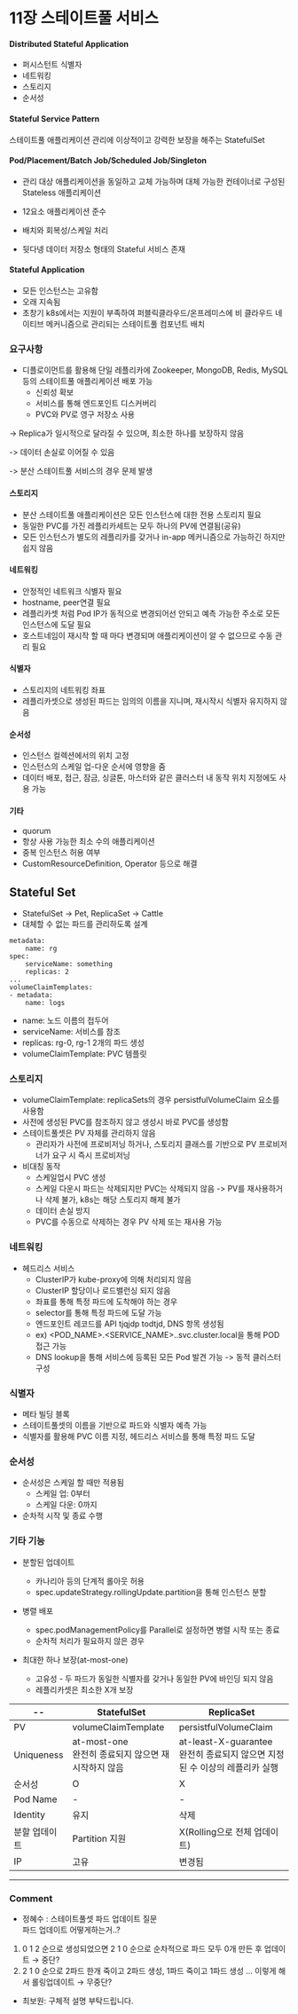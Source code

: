 # 11장 스테이트풀 서비스

#### Distributed Stateful Application

- 퍼시스턴트 식별자
- 네트워킹
- 스토리지
- 순서성



#### Stateful Service Pattern

스테이트풀 애플리케이션 관리에 이상적이고 강력한 보장을 해주는 StatefulSet 



#### Pod/Placement/Batch Job/Scheduled Job/Singleton

- 관리 대상 애플리케이션을 동일하고 교체 가능하며 대체 가능한 컨테이너로 구성된 Stateless 애플리케이션

- 12요소 애플리케이션 준수
- 배치와 회복성/스케일 처리
- 뒷다넹 데이터 저장소 형태의 Stateful 서비스 존재



#### Stateful Application

- 모든 인스턴스는 고유함
- 오래 지속됨
- 초창기 k8s에서는 지원이 부족하여 퍼블릭클라우드/온프레미스에 비 클라우드 네이티브 메커니즘으로 관리되는 스테이트풀 컴포넌트 배치



### 요구사항

- 디플로이먼트를 활용해 단일 레플리카에 Zookeeper, MongoDB, Redis, MySQL등의 스테이트풀 애플리케이션 배포 가능 
  - 신뢰성 확보
  - 서비스를 통해 엔드포인트 디스커버리
  - PVC와 PV로 영구 저장소 사용

-> Replica가 일시적으로 달라질 수 있으며, 최소한 하나를 보장하지 않음

-> 데이터 손실로 이어질 수 있음

-> 분산  스테이트풀 서비스의 경우 문제 발생



#### 스토리지

- 분산 스테이트풀 애플리케이션은 모든 인스턴스에 대한 전용 스토리지 필요
- 동일한 PVC를 가진 레플리카세트는 모두 하나의 PV에 연결됨(공유)
- 모든 인스턴스가 별도의 레플리카를 갖거나 in-app 메커니즘으로 가능하긴 하지만 쉽지 않음



#### 네트워킹

- 안정적인 네트워크 식별자 필요
- hostname, peer연결 필요
- 레플리카셋 처럼 Pod IP가 동적으로 변경되어선 안되고 예측 가능한 주소로 모든 인스턴스에 도달 필요
- 호스트네임이 재시작 할 때 마다 변경되며 애플리케이션이 알 수 없으므로 수동 관리 필요



#### 식별자

- 스토리지의 네트워킹 좌표
- 레플리카셋으로 생성된 파드는 임의의 이름을 지니며, 재시작시 식별자 유지하지 않음



#### 순서성

- 인스턴스 컬렉션에서의 위치 고정
- 인스턴스의 스케일 업-다운 순서에 영향을 줌
- 데이터 배포, 접근, 잠금, 싱글톤, 마스터와 같은 클러스터 내 동작 위치 지정에도 사용 가능



#### 기타

- quorum
- 항상 사용 가능한 최소 수의 애플리케이션
- 중복 인스턴스 허용 여부
- CustomResourceDefinition, Operator 등으로 해결



## Stateful Set

- StatefulSet -> Pet, ReplicaSet -> Cattle
- 대체할 수 없는 파드를 관리하도록 설계

```
metadata:
	name: rg
spec:
	serviceName: something
	replicas: 2
...
volumeClaimTemplates:
- metadata:
	name: logs
```

- name: 노드 이름의 접두어
- serviceName: 서비스를 참조
- replicas: rg-0, rg-1 2개의 파드 생성
- volumeClaimTemplate: PVC 템플릿



### 스토리지

- volumeClaimTemplate: replicaSets의 경우 persistfulVolumeClaim 요소를 사용함
- 사전에 생성된 PVC를 참조하지 않고 생성시 바로 PVC를 생성함
- 스테이트풀셋은 PV 자체를 관리하지 않음
  - 관리자가 사전에 프로비저닝 하거나, 스토리지 클래스를 기반으로 PV 프로비저너가 요구 시 즉시 프로비저닝
- 비대칭 동작
  - 스케일업시 PVC 생성
  - 스케일 다운시 파드는 삭제되지만 PVC는 삭제되지 않음 -> PV를 재사용하거나 삭제 불가, k8s는 해당 스토리지 해제 불가
  - 데이터 손실 방지
  - PVC를 수동으로 삭제하는 경우 PV 삭제 또는 재사용 가능



### 네트워킹

- 헤드리스 서비스
  - ClusterIP가 kube-proxy에 의해 처리되지 않음
  - ClusterIP 할당이나 로드밸런싱 되지 않음
  - 좌표를 통해 특정 파드에 도착해야 하는 경우
  - selector를 통해 특정 파드에 도달 가능
  - 엔드포인트 레코드를 API tjqjdp todtjd, DNS 항목 생성됨
  - ex) <POD_NAME>.<SERVICE_NAME>.<NAMESPACE>.svc.cluster.local을 통해 POD 접근 가능
  - DNS lookup을 통해 서비스에 등록된 모든 Pod 발견 가능 -> 동적 클러스터 구성



### 식별자

- 메타 빌딩 블록
- 스테이트풀셋의 이름을 기반으로 파드와 식별자 예측 가능
- 식별자를 활용해 PVC 이름 지정, 헤드리스 서비스를 통해 특정 파드 도달



### 순서성

- 순서성은 스케일 할 때만 적용됨
  - 스케일 업: 0부터
  - 스케일 다운: 0까지
- 순차적 시작 및 종료 수행



### 기타 기능

- 분할된 업데이트
  - 카나리아 등의 단계적 롤아웃 허용
  - spec.updateStrategy.rollingUpdate.partition을 통해 인스턴스 분할

- 병렬 배포
  - spec.podManagementPolicy를 Parallel로 설정하면 병렬 시작 또는 종료
  - 순차적 처리가 필요하지 않은 경우
- 최대한 하나 보장(at-most-one)
  - 고유성 - 두 파드가 동일한 식별자를 갖거나 동일한 PV에 바인딩 되지 않음
  - 레플리카셋은 최소한 X개 보장











| --            | StatefulSet                                             | ReplicaSet                                                   |
| ------------- | ------------------------------------------------------- | ------------------------------------------------------------ |
| PV            | volumeClaimTemplate                                     | persistfulVolumeClaim                                        |
| Uniqueness    | at-most-one<br />완전히 종료되지 않으면 재시작하지 않음 | at-least-X-guarantee<br />완전히 종료되지 않으면 지정된 수 이상의 레플리카 실행 |
| 순서성        | O                                                       | X                                                            |
| Pod Name      | <NAME>-<NUMBER>                                         | <NAME>-<HASH>                                                |
| Identity      | 유지                                                    | 삭제                                                         |
| 분할 업데이트 | Partition 지원                                          | X(Rolling으로 전체 업데이트)                                 |
| IP            | 고유                                                    | 변경됨                                                       |

---
### Comment  
* 정혜수 : 스테이트풀셋 파드 업데이트 질문  
파드 업데이트 어떻게하는거..?  
1. 0 1 2 순으로 생성되었으면 2 1 0 순으로 순차적으로 파드 모두 0개 만든 후 업데이트 → 중단?  
2. 2 1 0 순으로 2파드 한개 죽이고 2파드 생성, 1파드 죽이고 1파드 생성 ... 이렇게 해서 롤링업데이트 → 무중단?  
* 최보원: 구체적 설명 부탁드립니다.
